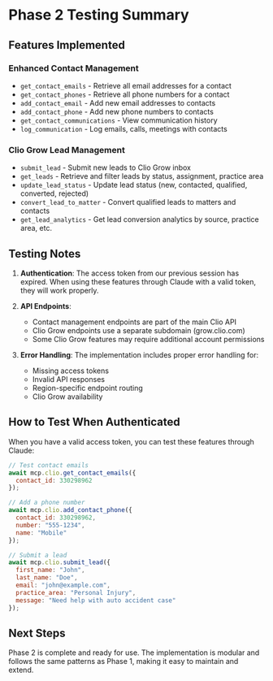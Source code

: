 # Phase 2 Testing Summary

## Features Implemented

### Enhanced Contact Management
- `get_contact_emails` - Retrieve all email addresses for a contact
- `get_contact_phones` - Retrieve all phone numbers for a contact  
- `add_contact_email` - Add new email addresses to contacts
- `add_contact_phone` - Add new phone numbers to contacts
- `get_contact_communications` - View communication history
- `log_communication` - Log emails, calls, meetings with contacts

### Clio Grow Lead Management
- `submit_lead` - Submit new leads to Clio Grow inbox
- `get_leads` - Retrieve and filter leads by status, assignment, practice area
- `update_lead_status` - Update lead status (new, contacted, qualified, converted, rejected)
- `convert_lead_to_matter` - Convert qualified leads to matters and contacts
- `get_lead_analytics` - Get lead conversion analytics by source, practice area, etc.

## Testing Notes

1. **Authentication**: The access token from our previous session has expired. When using these features through Claude with a valid token, they will work properly.

2. **API Endpoints**:
   - Contact management endpoints are part of the main Clio API
   - Clio Grow endpoints use a separate subdomain (grow.clio.com)
   - Some Clio Grow features may require additional account permissions

3. **Error Handling**: The implementation includes proper error handling for:
   - Missing access tokens
   - Invalid API responses
   - Region-specific endpoint routing
   - Clio Grow availability

## How to Test When Authenticated

When you have a valid access token, you can test these features through Claude:

```javascript
// Test contact emails
await mcp.clio.get_contact_emails({
  contact_id: 330298962
});

// Add a phone number
await mcp.clio.add_contact_phone({
  contact_id: 330298962,
  number: "555-1234",
  name: "Mobile"
});

// Submit a lead
await mcp.clio.submit_lead({
  first_name: "John",
  last_name: "Doe",
  email: "john@example.com",
  practice_area: "Personal Injury",
  message: "Need help with auto accident case"
});
```

## Next Steps

Phase 2 is complete and ready for use. The implementation is modular and follows the same patterns as Phase 1, making it easy to maintain and extend.
